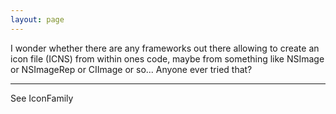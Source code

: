 ```yaml
---
layout: page
---
```


I wonder whether there are any frameworks out there allowing to create an icon file (ICNS) from within ones code, maybe from something like NSImage or NSImageRep or CIImage or so... Anyone ever tried that?

----

See IconFamily
